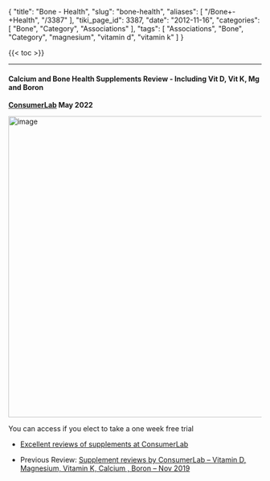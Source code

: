 {
    "title": "Bone - Health",
    "slug": "bone-health",
    "aliases": [
        "/Bone+-+Health",
        "/3387"
    ],
    "tiki_page_id": 3387,
    "date": "2012-11-16",
    "categories": [
        "Bone",
        "Category",
        "Associations"
    ],
    "tags": [
        "Associations",
        "Bone",
        "Category",
        "magnesium",
        "vitamin d",
        "vitamin k"
    ]
}


{{< toc >}} 

---

#### Calcium and Bone Health Supplements Review - Including Vit D, Vit K, Mg and Boron

 **[ConsumerLab](https://www.consumerlab.com/reviews/bone-supplements-calcium-with-vitamin-d-k-magnesium/calcium/?j=3004340&sfmc_sub=4618332&l=529_HTML&u=31627246&mid=7276525&jb=14001&utm_medium=email&utm_source=exacttarget&utm_campaign=newsletter&utm_term=&utm_content=vit_d_omega_member_de_send) May 2022** 

<img src="https://d378j1rmrlek7x.cloudfront.net/attachments/jpeg/bone-supplements-cl.jpg" alt="image" width="600">

You can access if you elect to take a one week free trial

* [Excellent reviews of supplements at ConsumerLab](/posts/excellent-reviews-of-supplements-at-consumerlab)

* Previous Review: [Supplement reviews by ConsumerLab – Vitamin D, Magnesium, Vitamin K, Calcium , Boron – Nov 2019](/posts/supplement-reviews-by-consumerlab-vitamin-d-magnesium-vitamin-k-calcium-boron)